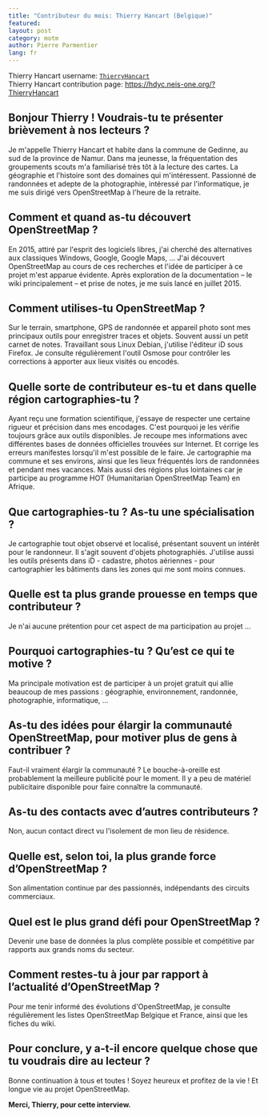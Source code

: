 ```yaml
---
title: "Contributeur du mois: Thierry Hancart (Belgique)"
featured:
layout: post
category: motm
author: Pierre Parmentier
lang: fr
---
```


Thierry Hancart username: [`ThierryHancart`](https://www.openstreetmap.org/user/ThierryHancart)  
Thierry Hancart contribution page: <https://hdyc.neis-one.org/?ThierryHancart>

## Bonjour Thierry ! Voudrais-tu te présenter brièvement à nos lecteurs ?

Je m'appelle Thierry Hancart et habite dans la commune de Gedinne, au sud de la province de Namur. Dans ma jeunesse, la fréquentation des groupements scouts m'a familiarisé très tôt à la lecture des cartes. La géographie et l'histoire sont des domaines qui m'intéressent. Passionné de randonnées et adepte de la photographie, intéressé par l'informatique, je me suis dirigé vers OpenStreetMap à l'heure de la retraite.


## Comment et quand as-tu découvert OpenStreetMap ?

En 2015, attiré par l'esprit des logiciels libres, j'ai cherché des alternatives aux classiques Windows, Google, Google Maps, … J'ai découvert OpenStreetMap au cours de ces recherches et l'idée de participer à ce projet m'est apparue évidente. Après exploration de la documentation – le wiki principalement – et prise de notes, je me suis lancé en juillet 2015.


## Comment utilises-tu OpenStreetMap ?

Sur le terrain, smartphone, GPS de randonnée et appareil photo sont mes principaux outils pour enregistrer traces et objets. Souvent aussi un petit carnet de notes. Travaillant sous Linux Debian, j'utilise l'éditeur iD sous Firefox. Je consulte régulièrement l'outil Osmose pour contrôler les corrections à apporter aux lieux visités ou encodés.


## Quelle sorte de contributeur es-tu et dans quelle région cartographies-tu ?

Ayant reçu une formation scientifique, j'essaye de respecter une certaine rigueur et précision dans mes encodages. C'est pourquoi je les vérifie toujours grâce aux outils disponibles. Je recoupe mes informations avec différentes bases de données officielles trouvées sur Internet. Et corrige les erreurs manifestes lorsqu'il m'est possible de le faire. Je cartographie ma commune et ses environs, ainsi que les lieux fréquentés lors de randonnées et pendant mes vacances. Mais aussi des régions plus lointaines car je participe au programme HOT (Humanitarian OpenStreetMap Team) en Afrique.


## Que cartographies-tu ? As-tu une spécialisation ?

Je cartographie tout objet observé et localisé, présentant souvent un intérêt pour le randonneur. Il s'agit souvent d'objets photographiés. J'utilise aussi les outils présents dans iD - cadastre, photos aériennes - pour cartographier les bâtiments dans les zones qui me sont moins connues.


## Quelle est ta plus grande prouesse en temps que contributeur ?

Je n'ai aucune prétention pour cet aspect de ma participation au projet …


## Pourquoi cartographies-tu ? Qu’est ce qui te motive ?

Ma principale motivation est de participer à un projet gratuit qui allie beaucoup de mes passions : géographie, environnement, randonnée, photographie, informatique, …


## As-tu des idées pour élargir la communauté OpenStreetMap, pour motiver plus de gens à contribuer ?

Faut-il vraiment élargir la communauté ? Le bouche-à-oreille est probablement la meilleure publicité pour le moment. Il y a peu de matériel publicitaire disponible pour faire connaître la communauté.


## As-tu des contacts avec d’autres contributeurs ?

Non, aucun contact direct vu l'isolement de mon lieu de résidence.


## Quelle est, selon toi, la plus grande force d’OpenStreetMap ?

Son alimentation continue par des passionnés, indépendants des circuits commerciaux.


## Quel est le plus grand défi pour OpenStreetMap ?

Devenir une base de données la plus complète possible et compétitive par rapports aux grands noms du secteur.


## Comment restes-tu à jour par rapport à l’actualité d’OpenStreetMap ?

Pour me tenir informé des évolutions d'OpenStreetMap, je consulte régulièrement les listes OpenStreetMap Belgique et France, ainsi que les fiches du wiki.


## Pour conclure, y a-t-il encore quelque chose que tu voudrais dire au lecteur ?

Bonne continuation à tous et toutes ! Soyez heureux et profitez de la vie ! Et longue vie au projet OpenStreetMap.

**Merci, Thierry, pour cette interview.**
